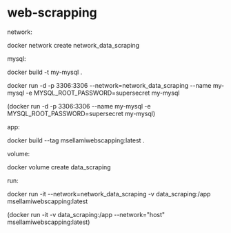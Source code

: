 # web-scrapping


network:

docker network create network_data_scraping


mysql:


docker build -t my-mysql .

docker run -d -p 3306:3306 --network=network_data_scraping --name my-mysql -e MYSQL_ROOT_PASSWORD=supersecret my-mysql

(docker run -d -p 3306:3306 --name my-mysql -e MYSQL_ROOT_PASSWORD=supersecret my-mysql)


app:

docker build --tag  msellamiwebscapping:latest .


volume:

docker volume create data_scraping


run:

docker run -it --network=network_data_scraping -v data_scraping:/app msellamiwebscapping:latest

(docker run -it -v data_scraping:/app --network="host" msellamiwebscapping:latest)
